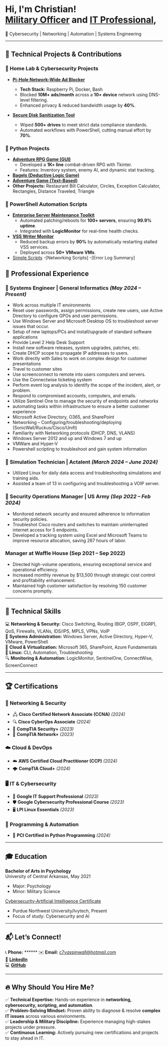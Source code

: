 <h1>Hi, I'm Christian! <br/><a href="https://github.com/Caspinwall1">Military Officer</a> and <a href="https://www.linkedin.com/in/christian-aspinwall-929292233/">IT Professional</a>, </h1>
🚀 Cybersecurity | Networking | Automation | Systems Engineering 

---

## 🔧 **Technical Projects & Contributions**  

### **🔹 Home Lab & Cybersecurity Projects**  
- **[Pi-Hole Network-Wide Ad Blocker](https://github.com/Caspinwall1/PiHole)**  
  - **Tech Stack:** Raspberry Pi, Docker, Bash  
  - Blocked **10M+ ads/month** across a **10+ device** network using DNS-level filtering.  
  - Enhanced privacy & reduced bandwidth usage by **40%**.  

- **[Secure Disk Sanitization Tool](https://github.com/Caspinwall1/Caspinwall1-DW)**  
  - Wiped **500+ drives** to meet strict data compliance standards.  
  - Automated workflows with PowerShell, cutting manual effort by **70%**.  

### **🐍 Python Projects**  
- **[Adventure RPG Game (GUI)](https://github.com/Caspinwall1/Caspinwall1/blob/main/ADV%20RPG%20GUI)**  
  - Developed a **1K+ line** combat-driven RPG with Tkinter.  
  - Features: Inventory system, enemy AI, and dynamic stat tracking.  
- **[Bagels (Deductive Logic Game)](https://github.com/Caspinwall1/Caspinwall1/commit/9cb21027a2d827f484e17a55afc9b4ab70c362d1)**  
- **[Adventure Game (Text-Based)](https://github.com/Caspinwall1/Caspinwall1/blob/main/Adventure_Game)**  
- **Other Projects:** Restaurant Bill Calculator, Circles, Exception Calculator, Rectangles, Distance Traveled, Triangle  

### **📜 PowerShell Automation Scripts**  
- **[Enterprise Server Maintenance Toolkit](https://github.com/Caspinwall1/Caspinwall1/blob/main/weekly%20server%20restart)**  
  - Automated patching/reboots for **100+ servers**, ensuring **99.9% uptime**.  
  - Integrated with **LogicMonitor** for real-time health checks.  
- **[VSS Writer Monitor](https://github.com/Caspinwall1/Caspinwall1/blob/main/VSS%20Check%20and%20restart)**  
  - Reduced backup errors by **90%** by automatically restarting stalled VSS services.  
  - Deployed across **50+ VMware VMs**.
- [Simple Scripts](https://github.com/Caspinwall1/Caspinwall1/blob/main/Simple%20Scripts)
-[Networking Scripts]
-[Error Log Summary]


## 💼 **Professional Experience**  

### **🔹 Systems Engineer | General Informatics** *(May 2024 – Present)* 
 - Work across multiple IT environments
 - Reset user passwords, assign permissions, create new users, use Active Directory to configure GPOs and user permissions.
 - Use Windows Server and Microsoft Desktop OS to troubleshoot server issues that occur.
 - Setup of new laptops/PCs and install/upgrade of standard software applications
 - Provide Level 2 Help Desk Support
 - Install new software releases, system upgrades, patches, etc.
 - Create DHCP scope to propagate IP addresses to users. 
 - Work directly with Sales to work on complex design for customer presentations
 - Travel to customer sites
 - Use screenconnect to remote into users computers and servers.
 - Use the Connectwise ticketing system
 - Perform event log analysis to identify the scope of the incident, alert, or problem.
 - Respond to compromised accounts, computers, and emails.
 - Utilize Sentinel One to manage the security of endpoints and networks
 - automating tasks within infrastructure to ensure a better customer experience
 - Microsoft Active Directory, O365, and SharePoint
 - Networking – Configuring/troubleshooting/deploying (SonicWall/Ruckus/Cisco/Unifi)
 - Familiarity with Networking protocols (DHCP, DNS, VLANS)
 - Windows Server 2012 and up and Windows 7 and up
 - VMWare and Hyper-V
 - Powershell scripting to troubleshoot and gain system information 

### **🔹 Simulation Technician | Actalent** *(March 2024 – June 2024)* 
- Utilized Linux for daily data access and troubleshooting simulations and training aids.
- Assisted a team of 13 in configuring and troubleshooting a VOIP server.

### **🔹 Security Operations Manager | US Army** *(Sep 2022 – Feb 2024)*  
- Monitored network security and ensured adherence to information security policies.
- Troubleshot Cisco routers and switches to maintain uninterrupted internet access for 5 endpoints.
- Developed a tracking system using Excel and Microsoft Teams to improve resource allocation, saving 267 hours of labor.

### Manager at Waffle House (Sep 2021 – Sep 2022)
- Directed high-volume operations, ensuring exceptional service and operational efficiency.
- Increased monthly revenue by $13,500 through strategic cost control and profitability enhancement.
- Maintained high customer satisfaction by resolving 150 customer concerns promptly.

---

## 🔧 **Technical Skills**  
💻 **Networking & Security:** Cisco Switching, Routing (BGP, OSPF, EIGRP), QoS, Firewalls, VLANs, IDS/IPS, MPLS, VPNs, VoIP  
🔹 **Systems Administration:** Windows Server, Active Directory, Hyper-V, VMware, PowerShell  
📡 **Cloud & Virtualization:** Microsoft 365, SharePoint, Azure Fundamentals  
🐧 **Linux:** CLI, Automation, Troubleshooting  
🔍 **Monitoring & Automation:** LogicMonitor, SentinelOne, ConnectWise, ScreenConnect  

---

## 🏆 **Certifications** 

### 📡 Networking & Security  
- 🖧 **Cisco Certified Network Associate (CCNA)** *(2024)*  
- 🔍 **Cisco CyberOps Associate** *(2024)*  
- 🔐 **CompTIA Security+** *(2023)*  
- 📡 **CompTIA Network+** *(2023)*  

### ☁️ Cloud & DevOps  
- ☁️ **AWS Certified Cloud Practitioner (CCP)** *(2024)*  
- 🌩️ **CompTIA Cloud+** *(2024)*  

### 🖥️ IT & Cybersecurity  
- 🎯 **Google IT Support Professional** *(2023)*  
- 🛡️ **Google Cybersecurity Professional Course** *(2023)*  
- 🖥️ **LPI Linux Essentials** *(2023)*  

### 🐍 Programming & Automation  
- 🏅 **PCI Certified in Python Programming** *(2024)*  
---

## 🎓 **Education** 

**Bachelor of Arts in Psychology**  
University of Central Arkansas, May 2021  
- Major: Psychology  
- Minor: Military Science
  
[Cybersecurity-Artificial Intelligence Certificate](https://www.pnw.edu/cybersecurity/cwct/cybersecurity-artificial-intelligence-cs_ai-certificate-program/)
- Purdue Northwest University/Ivytech, Present
- Focus of study: Cybersecurity and AI


---

## 📬 **Let’s Connect!**  
📞 **Phone:** ******
✉️ **Email:** [c7v*as*pin*wal*l@hot*mail.c*om](mailto:c7v7aspinwall@hotmail.com)  
🔗 **[LinkedIn](https://www.linkedin.com/in/christian-aspinwall-929292233/)**  
💻 **[GitHub](https://github.com/Caspinwall1)**  

---

## 🔥 **Why Should You Hire Me?**  
✅ **Technical Expertise:** Hands-on experience in **networking, cybersecurity, scripting, and automation**.  
✅ **Problem-Solving Mindset:** Proven ability to diagnose & resolve **complex IT issues** across various environments.  
✅ **Leadership & Military Discipline:** Experience managing high-stakes projects under pressure.  
✅ **Continuous Learning:** Actively pursuing new certifications and projects to stay ahead in IT. 
